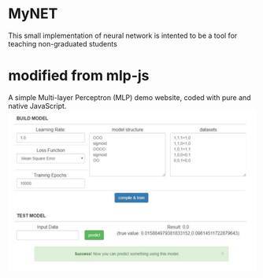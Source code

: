# MyNET
This small implementation of neural network is intented to be a tool for teaching non-graduated students
# modified from mlp-js
A simple Multi-layer Perceptron (MLP) demo website, coded with pure and native JavaScript. 
![](https://github.com/RainBoltz/mlp-js/blob/master/example.PNG)

